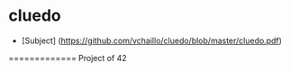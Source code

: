 cluedo
======

* [Subject] (https://github.com/vchaillo/cluedo/blob/master/cluedo.pdf)

=============
Project of 42
